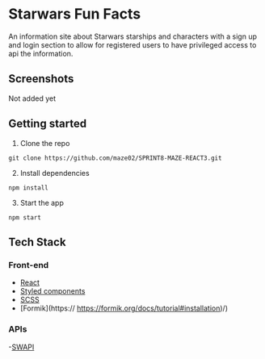 # Starwars Fun Facts

An information site about Starwars starships and characters with a sign up and login section to allow for registered users to have privileged access to api the information.
## Screenshots

Not added yet

## Getting started

1. Clone the repo

```
git clone https://github.com/maze02/SPRINT8-MAZE-REACT3.git
```

2. Install dependencies

```
npm install
```

3. Start the app

```
npm start
```

## Tech Stack

### Front-end

- [React](https://reactjs.org/)
- [Styled components]( https://styled-components.com/)
- [SCSS](https://https://sass-lang.com/documentation/)
- [Formik](https:// https://formik.org/docs/tutorial#installation)/)

### APIs
-[SWAPI](https://swapi.dev/)

